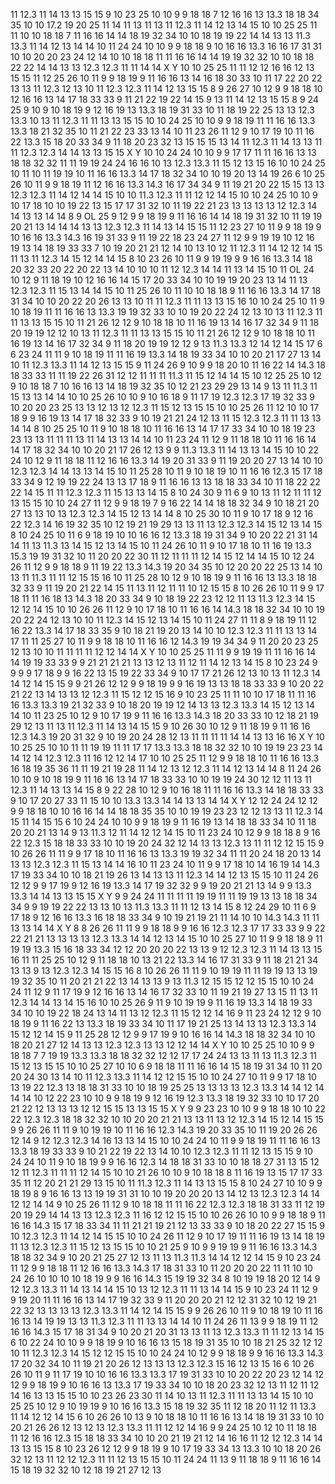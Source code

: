 11	12.3
11	14
13	13
15	15
9	10
23	25
10	10
9	9
18	18
7	12
16	16
13	13.3
18	18
34	35
10	10
17.2	19
20	25
11	14
11	13
11	13
11	12.3
11	14
12	13
14	15
10	10
25	25
11	11
10	10
18	18
7	11
16	16
14	14
18	19
32	34
10	10
18	19
19	22
14	14
13	13
11.3	13.3
11	14
12	13
14	14
10	11
24	24
10	10
9	9
18	18
9	10
16	16
13.3	16
16	17
31	31
10	10
20	20
23	24
12	14
10	10
18	18
11	11
16	16
14	14
19	19
32	32
10	10
18	18
22	22
14	14
13	13
12.3	12.3
11	11
14	14
 X	 Y
10	10
25	25
11	11
12	12
16	16
12	13
15	15
11	12
25	26
10	11
9	9
18	19
9	11
16	16
13	14
16	18
30	33
10	11
17	22
20	22
13	13
11	12.3
12	13
10	11
12.3	12.3
11	14
12	13
15	15
8	9
26	27
10	12
9	9
18	18
10	12
16	16
13	14
17	18
33	33
9	11
21	22
19	22
14	15
9	13
11	14
12	13
15	15
8	9
24	25
9	10
9	10
18	19
9	12
16	19
13	13.3
18	19
31	33
10	11
18	19
22	25
13	13
12.3	13.3
10	13
11	12.3
11	11
13	13
15	15
10	10
24	25
10	10
9	9
18	19
11	11
16	16
13.3	13.3
18	21
32	35
10	11
21	22
23	33
13	14
10	11
23	26
11	12
9	10
17	19
10	11
16	22
13.3	15
18	20
33	34
9	11
18	20
23	32
13	15
15	15
13	14
11	12.3
11	14
13	13
11	11
12.3	12.3
14	14
13	13
15	15
 X	 Y
10	10
24	24
10	10
9	9
17	17
11	11
16	16
13	13
18	18
32	32
11	11
19	19
24	24
16	16
10	13
12.3	13.3
11	15
12	13
15	16
10	10
24	25
10	11
10	11
19	19
10	11
16	16
13.3	14
17	18
32	34
10	10
19	20
13	14
19	26
6	10
25	26
10	11
9	9
18	19
11	12
16	16
13.3	14.3
16	17
34	34
9	11
19	21
20	22
15	15
13	13
12.3	12.3
11	14
12	14
14	15
10	10
11.3	12.3
11	11
12	12
14	15
10	10
24	25
10	10
9	10
17	18
10	10
19	22
13	15
17	17
31	32
10	11
19	22
21	23
13	13
13	13
12	12.3
14	14
13	13
14	14
8	9
 OL	25
9	12
9	9
18	19
9	11
16	16
14	14
18	19
31	32
10	11
19	19
20	21
13	14
14	14
13	13
12.3	12.3
11	14
13	14
15	15
11	12
23	27
10	11
9	9
18	19
9	10
16	16
13.3	14.3
16	19
31	33
9	11
19	22
18	23
24	27
11	12
9	9
19	19
10	12
16	19
13	14
18	19
33	33
7	10
19	20
21	21
12	14
10	13
10	12
11	12.3
11	14
12	12
14	15
11	13
11	12.3
14	15
12	14
14	15
8	10
23	26
10	11
9	9
19	19
9	9
16	16
13.3	14
18	20
32	33
20	22
20	22
13	14
10	10
10	11
12	12.3
14	14
11	13
14	15
10	11
 OL	24
10	12
9	11
18	19
10	12
16	16
14	15
17	20
33	34
10	10
19	19
20	23
13	14
11	13
12.3	12.3
11	15
13	14
14	15
10	11
25	26
10	11
10	10
18	18
9	11
16	16
13.3	14
17	18
31	34
10	10
20	22
20	26
13	13
10	11
11	12.3
11	11
13	13
15	16
10	10
24	25
10	11
9	10
18	19
11	11
16	16
13	13.3
19	19
32	33
10	10
19	20
22	24
12	13
10	13
11	12.3
11	11
13	13
15	15
10	11
21	26
12	12
9	10
18	18
10	11
16	19
13	14
16	17
32	34
9	11
18	20
19	19
12	12
10	13
11	12.3
11	11
13	13
15	15
10	11
21	26
12	12
9	10
18	18
10	11
16	19
13	14
16	17
32	34
9	11
18	20
19	19
12	12
9	13
11.3	13.3
12	14
12	14
15	17
6	6
23	24
11	11
9	10
18	19
11	11
16	19
13.3	14
18	19
33	34
10	10
20	21
17	27
13	14
10	11
12.3	13.3
11	14
12	13
15	15
9	11
24	26
9	10
9	9
18	20
10	11
16	22
14	14.3
18	18
33	33
11	11
19	22
26	31
12	12
11	11
11	11.3
11	15
12	14
14	15
10	12
25	25
10	12
9	10
18	18
7	10
16	16
13	14
18	19
32	35
10	12
21	23
29	29
13	14
9	13
11	11.3
11	15
13	13
14	14
10	10
25	26
10	10
9	10
16	18
9	11
17	19
12.3	12.3
17	19
32	33
9	10
20	20
23	25
13	13
12	13
12	12.3
11	15
12	13
15	15
10	10
25	26
11	12
10	10
17	18
9	9
16	19
13	14
17	18
32	33
9	10
19	21
21	24
12	13
11	15
12.3	12.3
11	11
13	13
14	14
8	10
25	25
10	11
9	10
18	18
10	11
16	16
13	14
17	17
33	34
10	10
18	19
23	23
13	13
11	11
11	13
11	14
13	13
14	14
10	11
23	24
11	12
9	11
18	18
10	11
16	16
14	14
17	18
32	34
10	10
20	21
17	26
12	13
9	9
11.3	13.3
11	14
13	13
14	15
10	10
22	24
10	12
9	11
18	18
11	12
16	16
13.3	14
19	20
31	33
9	11
19	20
20	27
13	14
10	10
12.3	12.3
14	14
13	13
14	15
10	11
25	28
10	11
9	10
18	19
10	11
16	16
12.3	15
17	18
33	34
9	12
19	19
22	24
13	13
17	18
9	11
16	16
13	13
18	18
33	34
10	11
18	22
22	22
14	15
11	11
12.3	12.3
11	15
13	13
14	15
8	10
24	30
9	11
6	9
10	13
11	12
11	11
12	13
15	15
10	10
24	27
11	12
9	9
18	19
7	9
16	22
14	14
18	18
32	34
9	10
18	21
20	27
13	13
10	13
12.3	12.3
14	15
12	13
14	14
8	10
25	30
10	11
9	10
17	18
9	12
16	22
12.3	14
16	19
32	35
10	12
19	21
19	29
13	13
11	13
12.3	12.3
14	15
12	13
14	15
8	10
24	25
10	11
6	9
18	19
10	10
16	16
12	13.3
18	19
31	34
9	10
20	22
21	31
14	14
11	13
11.3	13
14	15
12	13
14	15
10	11
24	26
10	11
9	10
17	18
10	11
16	19
13.3	15.3
19	19
31	32
10	11
20	20
22	30
11	12
11	11
11	12
14	15
12	14
14	15
10	12
24	26
11	12
9	9
18	18
9	11
19	22
13.3	14.3
19	20
34	35
10	12
20	20
22	25
13	14
10	13
11	11.3
11	11
12	15
15	16
10	11
25	28
10	12
9	10
18	19
9	11
16	16
13	13.3
18	18
32	33
9	11
19	20
21	22
14	15
11	13
11	12
11	11
10	12
15	15
8	10
26	26
10	11
9	9
17	18
11	11
16	18
13	14.3
18	20
33	34
9	10
18	19
22	23
12	12
11	13
11.3	12.3
14	15
12	12
14	15
10	10
26	26
11	12
9	10
17	18
10	11
16	16
14	14.3
18	18
32	34
10	10
19	20
22	24
12	13
10	10
11	12.3
14	15
12	13
14	15
10	11
24	27
11	11
8	9
18	19
11	12
16	22
13.3	14
17	18
33	35
9	10
18	21
19	20
13	14
10	10
12.3	12.3
11	11
13	13
14	17
11	11
25	27
10	11
9	9
18	18
10	11
16	16
12	14.3
19	19
34	34
9	11
20	20
23	25
12	13
10	10
11	11
11	11
12	12
14	14
 X	 Y
10	10
25	25
11	11
9	9
19	19
11	11
16	16
14	14
19	19
33	33
9	9
21	21
21	21
13	13
12	13
11	12
11	14
12	13
14	15
8	10
23	24
9	9
9	9
17	18
9	9
16	22
13	15
19	22
33	34
9	10
17	17
21	26
12	13
10	13
11	12.3
14	14
12	14
15	15
9	9
21	26
12	12
9	9
18	19
9	9
16	19
13	13
18	18
33	33
9	10
20	22
21	22
13	14
13	13
12	12.3
11	15
12	12
15	16
9	10
23	25
11	11
10	10
17	18
11	11
16	16
13.3	13.3
19	21
32	33
9	10
18	20
19	19
12	14
13	13
12.3	13.3
14	15
12	13
14	14
10	11
23	25
10	12
9	10
17	19
9	11
16	16
13.3	14.3
18	20
33	33
10	12
18	21
19	29
12	13
11	13
11	12.3
11	14
13	14
15	15
9	10
26	30
10	12
9	11
18	19
9	11
16	16
12.3	14.3
19	20
31	32
9	10
19	20
24	28
12	13
11	11
11	11
14	14
13	13
16	16
 X	 Y
10	10
25	25
10	10
11	11
19	19
11	11
17	17
13.3	13.3
18	18
32	32
10	10
19	19
23	23
14	14
12	14
12.3	12.3
11	16
12	12
14	17
10	10
25	25
11	12
9	9
18	18
10	11
16	16
13.3	16
18	19
35	36
11	11
19	21
19	28
11	14
12	13
12	12.3
11	14
12	13
14	14
8	11
24	26
10	10
9	10
18	19
9	11
16	16
13	14
17	18
33	33
10	10
19	19
24	30
12	12
11	13
11	12.3
11	14
13	13
14	15
8	9
22	28
10	12
9	10
16	18
11	11
16	16
13.3	14
18	18
33	33
9	10
17	20
27	33
11	15
10	10
13.3	13.3
14	14
13	13
14	14
 X	 Y
12	12
24	24
12	12
9	9
18	18
10	10
16	16
14	14
18	18
35	35
10	10
19	19
23	23
12	12
13	13
11	12.3
14	15
11	14
15	15
6	10
24	24
10	10
9	9
18	19
9	11
16	19
13	14
18	18
33	34
10	11
18	20
20	21
13	14
9	13
11.3	12
11	14
12	12
14	15
10	11
23	24
10	12
9	9
18	18
8	9
16	22
12.3	15
18	18
33	33
10	10
19	20
24	32
12	14
13	13
12.3	13
11	11
12	12
15	15
9	10
26	26
11	11
9	9
17	18
10	11
16	16
13	13.3
19	19
32	34
11	11
20	24
18	20
13	14
13	13
12.3	12.3
11	15
13	14
14	16
10	11
23	24
10	11
9	9
17	18
10	14
16	19
14	14.3
17	19
33	34
10	10
18	21
19	26
13	14
13	13
11	12.3
14	14
12	13
15	15
10	11
24	26
12	12
9	9
17	19
9	12
16	19
13.3	14
17	19
32	32
9	9
19	20
21	21
13	14
9	9
13.3	13.3
14	14
13	13
15	15
 X	 Y
9	9
24	24
11	11
11	11
19	19
11	11
19	19
13	13
18	18
34	34
9	9
19	19
22	22
13	13
10	13
11.3	13.3
11	11
12	13
14	15
8	12
24	29
10	11
6	9
17	18
9	12
16	16
13.3	16
18	18
33	34
9	10
19	21
19	21
11	14
10	10
14.3	14.3
11	11
13	13
14	14
 X	 Y
8	8
26	26
11	11
9	9
18	18
9	9
16	16
12.3	12.3
17	17
33	33
9	9
22	22
21	21
13	13
13	13
12.3	13.3
14	14
12	13
14	15
10	10
25	27
10	11
9	9
18	18
9	11
19	19
13.3	15
16	18
33	34
12	12
20	20
20	22
13	13
9	12
12.3	12.3
11	14
13	13
15	16
11	11
25	25
10	12
9	11
18	18
10	13
21	22
13.3	14
16	17
31	33
9	11
18	21
21	34
13	13
9	13
12.3	12.3
14	15
15	16
8	10
26	26
11	11
9	10
19	19
11	11
19	19
13	13
19	19
32	35
10	11
20	21
21	22
13	14
13	13
9	13
11.3	12
15	15
12	12
15	15
10	10
24	24
11	12
9	11
17	19
9	12
16	16
13	14
16	17
32	33
10	11
19	21
19	27
13	15
11	13
11	12.3
14	14
13	14
15	16
10	10
25	26
9	11
9	10
19	19
9	11
16	19
13.3	14
18	19
33	34
10	10
19	22
18	24
13	14
11	13
12	12.3
11	15
12	12
14	16
9	11
23	24
12	12
9	10
18	19
9	11
16	22
13	13.3
18	19
33	34
10	11
17	19
21	25
13	14
13	13
12.3	13.3
14	15
12	12
14	15
9	11
25	28
12	12
9	9
17	19
9	10
16	16
14	14.3
18	18
32	34
10	10
18	20
21	27
12	14
13	13
12.3	12.3
13	13
12	12
14	14
 X	 Y
10	10
25	25
10	10
9	9
18	18
7	7
19	19
13.3	13.3
18	18
32	32
12	12
17	17
24	24
13	13
11	13
11.3	12.3
11	15
12	13
15	15
10	10
25	27
10	10
6	9
18	18
11	11
16	16
14	15
18	19
31	34
10	11
20	20
24	30
13	14
10	11
12.3	13.3
11	14
12	12
15	15
10	10
24	27
10	11
9	9
17	18
10	13
19	22
12.3	13
18	18
31	33
10	10
18	19
25	25
13	13
13	13
12.3	13.3
14	14
12	14
14	14
10	12
22	23
10	10
9	9
18	19
9	12
16	19
12.3	13.3
18	19
32	33
10	10
17	20
21	22
12	13
13	13
12	12
15	15
13	13
15	15
 X	 Y
9	9
23	23
10	10
9	9
18	18
10	10
22	22
12.3	12.3
18	18
32	32
10	10
20	20
21	21
13	13
11	13
12	12.3
14	15
12	14
15	15
9	9
26	26
11	11
9	10
19	19
10	11
16	16
12.3	14.3
19	20
33	35
10	11
19	20
26	26
12	14
9	12
12.3	12.3
14	16
13	13
14	15
10	10
24	24
10	11
9	9
18	19
11	11
16	16
13	13.3
18	19
33	33
9	10
21	22
19	22
13	14
10	10
12.3	12.3
11	11
12	13
15	15
9	10
24	24
10	11
9	10
18	19
9	9
16	16
12.3	14
18	18
31	33
10	10
18	18
27	31
13	15
12	12
11	12.3
11	11
11	12
14	15
10	10
21	26
10	10
9	10
18	18
8	11
16	19
13	15
17	17
33	35
11	12
20	21
21	29
13	15
10	11
11.3	12.3
11	14
13	13
15	15
8	10
24	27
10	10
9	9
18	19
8	9
16	16
13	13
19	19
31	31
10	10
19	20
20	20
13	14
12	13
12.3	12.3
14	14
12	12
14	14
9	10
25	26
11	12
9	10
18	18
11	11
16	22
12.3	12.3
18	18
31	33
11	12
19	20
19	29
14	14
13	13
12.3	12.3
11	16
12	12
15	15
10	10
26	26
10	10
9	9
18	18
9	11
16	16
14.3	15
17	18
33	34
11	11
21	21
19	21
12	13
33	33
9	10
18	20
22	27
15	15
9	10
12.3	12.3
11	14
12	14
15	15
10	10
24	26
11	12
9	10
17	19
11	11
16	19
13	14
18	19
11	13
12.3	12.3
11	15
12	13
15	15
10	10
21	25
9	10
9	9
19	19
9	11
16	16
13.3	14.3
18	18
32	34
9	10
20	21
25	27
12	13
11	13
11.3	11.3
14	14
12	12
14	15
9	10
23	24
11	12
9	9
18	18
11	12
16	16
13.3	14.3
17	18
31	33
10	11
20	20
20	22
11	11
10	10
24	26
10	10
10	10
18	19
9	9
16	16
14.3	15
19	19
32	34
8	10
19	19
18	20
12	14
9	12
12.3	13.3
11	14
13	14
14	15
10	13
12	12.3
11	11
13	14
14	15
9	10
23	24
11	12
9	9
19	20
11	11
16	16
13	14
17	19
32	33
9	11
20	20
20	21
12	12
31	32
10	12
19	21
22	32
13	13
13	13
12.3	13.3
11	14
12	14
15	15
9	9
26	26
10	11
9	10
18	19
10	11
16	16
13	14
19	19
13	13
11.3	12.3
11	11
13	13
14	14
10	11
24	26
11	13
9	9
18	19
11	12
16	16
14.3	15
17	18
31	34
9	10
20	21
20	31
13	13
11	13
12.3	13.3
11	11
12	13
14	15
6	10
22	24
10	10
9	9
18	19
9	10
16	16
13	15
18	19
31	35
10	10
18	21
25	32
12	12
10	11
12.3	12.3
14	15
12	12
15	15
10	10
24	24
10	12
9	9
18	18
9	9
16	16
13.3	14.3
17	20
32	34
10	11
19	21
20	26
12	13
13	13
12.3	12.3
15	16
12	13
15	16
6	10
26	26
10	11
9	11
17	19
10	10
16	16
13.3	13.3
17	19
31	33
10	10
20	22
20	23
12	14
12	12
9	9
18	19
9	10
16	16
13	13.3
17	19
33	34
10	10
18	20
23	32
12	13
11	12
11	12
14	16
13	13
15	15
10	10
23	26
23	30
11	14
10	13
11	12.3
11	11
13	13
14	15
10	10
25	25
10	12
9	10
19	19
9	10
16	16
13.3	15
18	19
32	35
11	12
18	20
11	12
11	13.3
11	14
12	12
14	15
6	10
26	26
10	13
9	10
18	18
10	11
16	16
13	14
18	19
31	33
10	10
20	21
26	26
12	13
12	13
12.3	13.3
11	11
12	12
14	16
9	9
24	25
10	12
10	11
18	18
11	12
16	16
12.3	15
18	18
33	34
10	10
20	21
19	21
12	14
16	16
11	12
12	12.3
14	14
13	13
15	15
8	10
23	26
12	12
9	9
18	19
9	10
17	19
33	34
13	13.3
10	10
18	20
26	32
12	13
11	12
12	12.3
11	11
12	13
15	15
10	11
24	24
11	13
9	11
18	18
9	11
16	16
14	15
18	19
32	32
10	12
18	19
21	27
12	13
